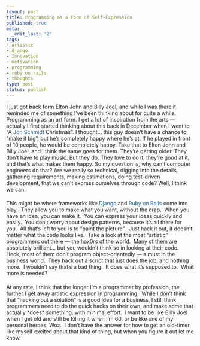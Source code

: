 ```yaml
--- 
layout: post
title: Programming as a Form of Self-Expression
published: true
meta: 
  _edit_last: "2"
tags: 
- artistic
- django
- Innovation
- motivation
- programming
- ruby on rails
- thoughts
type: post
status: publish
---
```

<p style="margin-top: 0px; margin-right: 0px; margin-bottom: 20px; margin-left: 0px; padding: 0px;">I just got back form Elton John and Billy Joel, and while I was there it reminded me of something I’ve been thinking about for quite a while. Programming as an art form. I get a lot of inspiration from the arts — actually I first started thinking about this back in December when I went to “A <a style="outline-style: none; outline-width: initial; outline-color: initial; text-decoration: none; color: #215c97; padding: 0px; margin: 0px;" href="http://www.jonschmidt.com/">Jon Schmidt</a> Christmas”. I thought… this guy doesn’t have a chance to “make it big”, but he’s completely happy where he’s at. If he played in front of 10 people, he would be completely happy. Take that to Elton John and Billy Joel, and I think the same goes for them. They’re getting older. They don’t have to play music. But they do. They love to do it, they’re good at it, and that’s what makes them happy. So my question is, why can’t computer engineers do that? Are we really so technical, digging into the details, gathering requirements, making estimations, doing test-driven development, that we can’t express ourselves through code? Well, I think we can.</p>
<p style="margin-top: 0px; margin-right: 0px; margin-bottom: 20px; margin-left: 0px; padding: 0px;">This might be where frameworks like <a style="outline-style: none; outline-width: initial; outline-color: initial; text-decoration: none; color: #215c97; padding: 0px; margin: 0px;" href="http://www.djangoproject.com/">Django</a> and <a style="outline-style: none; outline-width: initial; outline-color: initial; text-decoration: none; color: #215c97; padding: 0px; margin: 0px;" href="http://rubyonrails.org/">Ruby on Rails</a> come into play.  They allow you to make what you want, without the crap.  When you have an idea, you can make it.  You can express your ideas quickly and easily.  You don’t worry about design patterns, because it’s all there for you.  All that’s left to you is to “paint the picture”.  Just hack it out, it doesn’t matter what the code looks like.  Take a look at the most “artistic” programmers out there — the hax0rs of the world.  Many of them are absolutely brilliant… but you wouldn’t think so in looking at their code.  Heck, most of them don’t program object-orientedly — a must in the business world.  They hack out a script that just does the job, and nothing more.  I wouldn’t say that’s a bad thing.  It does what it’s supposed to.  What more is needed?</p>
<p style="margin-top: 0px; margin-right: 0px; margin-bottom: 20px; margin-left: 0px; padding: 0px;">At any rate, I think that the longer I’m a programmer by profession, the further I get away artistic expression in programming.  While I don’t think that “hacking out a solution” is a good idea for a business, I still think programmers need to do the quick hacks on their own, and make some that actually *does* something, with minimal effort.  I want to be like Billy Joel when I get old and still be killing it when I’m 60, or be like one of my personal heroes, Woz.  I don’t have the answer for how to get an old-timer like myself excited about that kind of thing, but when you figure it out let me know.</p>
